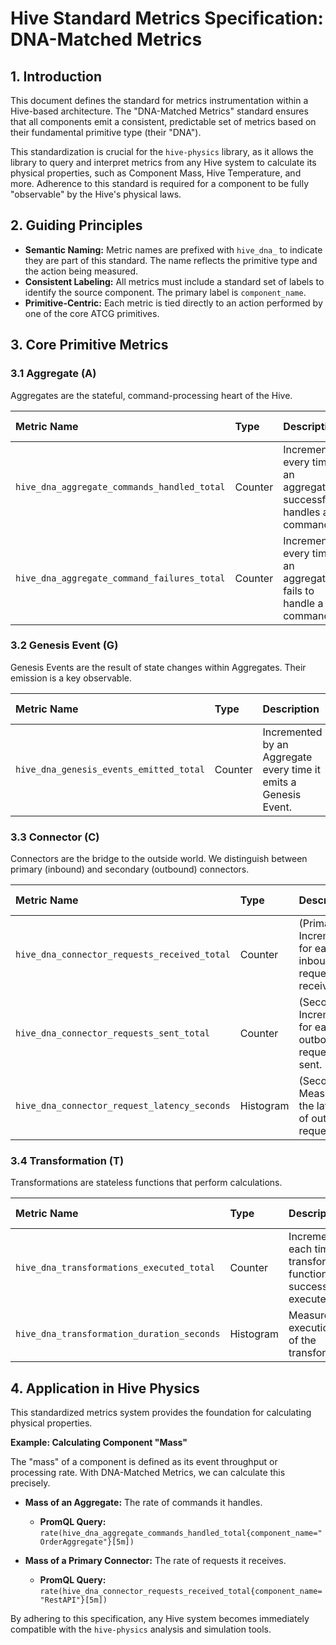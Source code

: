# Hive Standard Metrics Specification: DNA-Matched Metrics

## 1. Introduction

This document defines the standard for metrics instrumentation within a Hive-based architecture. The "DNA-Matched Metrics" standard ensures that all components emit a consistent, predictable set of metrics based on their fundamental primitive type (their "DNA").

This standardization is crucial for the `hive-physics` library, as it allows the library to query and interpret metrics from any Hive system to calculate its physical properties, such as Component Mass, Hive Temperature, and more. Adherence to this standard is required for a component to be fully "observable" by the Hive's physical laws.

## 2. Guiding Principles

- **Semantic Naming:** Metric names are prefixed with `hive_dna_` to indicate they are part of this standard. The name reflects the primitive type and the action being measured.
- **Consistent Labeling:** All metrics must include a standard set of labels to identify the source component. The primary label is `component_name`.
- **Primitive-Centric:** Each metric is tied directly to an action performed by one of the core ATCG primitives.

## 3. Core Primitive Metrics

### 3.1 Aggregate (A)

Aggregates are the stateful, command-processing heart of the Hive.

| Metric Name | Type | Description | Required Labels |
| :--- | :--- | :--- | :--- |
| `hive_dna_aggregate_commands_handled_total` | Counter | Incremented every time an aggregate successfully handles a command. | `component_name` |
| `hive_dna_aggregate_command_failures_total` | Counter | Incremented every time an aggregate fails to handle a command. | `component_name`, `reason` |

### 3.2 Genesis Event (G)

Genesis Events are the result of state changes within Aggregates. Their emission is a key observable.

| Metric Name | Type | Description | Required Labels |
| :--- | :--- | :--- | :--- |
| `hive_dna_genesis_events_emitted_total` | Counter | Incremented by an Aggregate every time it emits a Genesis Event. | `component_name`, `event_type` |

### 3.3 Connector (C)

Connectors are the bridge to the outside world. We distinguish between primary (inbound) and secondary (outbound) connectors.

| Metric Name | Type | Description | Required Labels |
| :--- | :--- | :--- | :--- |
| `hive_dna_connector_requests_received_total` | Counter | (Primary) Incremented for each inbound request received. | `component_name`, `protocol` |
| `hive_dna_connector_requests_sent_total` | Counter | (Secondary) Incremented for each outbound request sent. | `component_name`, `destination` |
| `hive_dna_connector_request_latency_seconds` | Histogram | (Secondary) Measures the latency of outbound requests. | `component_name`, `destination` |

### 3.4 Transformation (T)

Transformations are stateless functions that perform calculations.

| Metric Name | Type | Description | Required Labels |
| :--- | :--- | :--- | :--- |
| `hive_dna_transformations_executed_total` | Counter | Incremented each time a transformation function is successfully executed. | `component_name` |
| `hive_dna_transformation_duration_seconds` | Histogram | Measures the execution time of the transformation. | `component_name` |

## 4. Application in Hive Physics

This standardized metrics system provides the foundation for calculating physical properties.

**Example: Calculating Component "Mass"**

The "mass" of a component is defined as its event throughput or processing rate. With DNA-Matched Metrics, we can calculate this precisely.

- **Mass of an Aggregate:** The rate of commands it handles.
  - **PromQL Query:** `rate(hive_dna_aggregate_commands_handled_total{component_name="OrderAggregate"}[5m])`

- **Mass of a Primary Connector:** The rate of requests it receives.
  - **PromQL Query:** `rate(hive_dna_connector_requests_received_total{component_name="RestAPI"}[5m])`

By adhering to this specification, any Hive system becomes immediately compatible with the `hive-physics` analysis and simulation tools.
